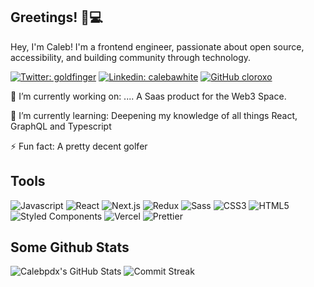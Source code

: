 ## Greetings! 👋💻

Hey, I'm Caleb! I'm a frontend engineer, passionate about open source, accessibility, and building community through technology.

[![Twitter: goldfinger](https://img.shields.io/twitter/follow/goldfinger?style=social)](https://twitter.com/goldfinger) [![Linkedin: calebawhite](https://img.shields.io/badge/-calebawhite-blue?style=flat-square&logo=Linkedin&logoColor=white&link=https://www.linkedin.com/in/calebawhite/)](https://www.linkedin.com/in/calebawhite/) [![GitHub cloroxo](https://img.shields.io/github/followers/calebpdx?label=follow&style=social)](https://github.com/calebpdx)

🔭 I’m currently working on: .... 
A Saas product for the Web3 Space.

🌱 I’m currently learning: Deepening my knowledge of all things React, GraphQL and Typescript

⚡ Fun fact: A pretty decent golfer
## Tools
   <img alt="Javascript" src="https://img.shields.io/badge/-JavaScript-F7DF1E?style=flat-square&logo=javascript&logoColor=black" /> <img alt="React" src="https://img.shields.io/badge/-React-45b8d8?style=flat-square&logo=react&logoColor=white" /> <img alt="Next.js" src="https://img.shields.io/badge/-Next.js-000000?style=flat-square&logo=nextdotjs&logoColor=white" /> <img alt="Redux" src="https://img.shields.io/badge/-Redux-764ABC?style=flat-square&logo=redux&logoColor=white" /> <img alt="Sass" src="https://img.shields.io/badge/-Sass-CC6699?style=flat-square&logo=sass&logoColor=white" /> <img alt="CSS3" src="https://img.shields.io/badge/-CSS3-1572B6?style=flat-square&logo=visual%20studio%20code&logoColor=white" /> <img alt="HTML5" src="https://img.shields.io/badge/-HTML5-E34F26?style=flat-square&logo=html5&logoColor=white" /> <img alt="Styled Components" src="https://img.shields.io/badge/-Styled_Components-db7092?style=flat-square&logo=styled-components&logoColor=white" /> <img alt="Vercel" src="https://img.shields.io/badge/-Vercel-000000?style=flat-square&logo=vercel&logoColor=white" /> <img alt="Prettier" src="https://img.shields.io/badge/-Prettier-F7B93E?style=flat-square&logo=prettier&logoColor=white" />

## Some Github Stats
![Calebpdx's GitHub Stats](https://github-readme-stats.vercel.app/api?username=calebpdx&show_icons=true&hide_border=true&bg_color=3D3D3D&title_color=00E6FE&icon_color=00E6FE&text_color=FFFFFF)
![Commit Streak](https://github-readme-streak-stats.herokuapp.com/?user=calebpdx&hide_border=true&theme=black-ice&background=3D3D3D&stroke=00E6FE)
